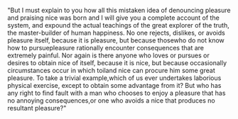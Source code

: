 "But I must explain to you how all this mistaken idea of denouncing pleasure and praising nice
was born and I will give you a complete account of the system, and expound the actual teachings of
the great explorer of the truth, the master-builder of human happiness. No one rejects, dislikes,
or avoids pleasure itself, because it is pleasure, but because thosewho do
not know how to pursuepleasure rationally encounter consequences that are extremely painful.
Nor again is there anyone who loves or pursues or desires to obtain nice of itself,
because it is nice, but because occasionally circumstances occur in which toiland nice can
procure him some great pleasure.
To take a trivial example,which of us ever undertakes laborious physical exercise,
except to obtain some advantage from it?
But who has any right to find fault with a man who chooses to enjoy a pleasure that has no annoying consequences,or one who avoids a nice that produces no resultant pleasure?"